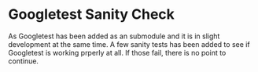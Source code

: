 # Googletest Sanity Check

As Googletest has been added as an submodule and it is in slight development at the same time. A few sanity tests has been added to see if Googletest is working prperly at all. If those fail, there is no point to continue.